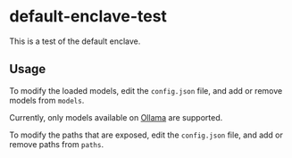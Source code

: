 # default-enclave-test

This is a test of the default enclave.

## Usage

To modify the loaded models, edit the `config.json` file, and add or remove models from `models`.

Currently, only models available on [Ollama](https://ollama.com/library) are supported.

To modify the paths that are exposed, edit the `config.json` file, and add or remove paths from `paths`.

